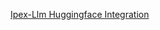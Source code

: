 [Ipex-Llm Huggingface Integration](https://www.restack.io/p/ipex-llm-answer-huggingface-integration-cat-ai)
